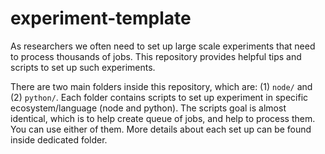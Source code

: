 # experiment-template
As researchers we often need to set up large scale experiments that need to process thousands of jobs. This repository provides helpful tips and scripts to set up such experiments.

There are two main folders inside this repository, which are: (1) `node/` and (2) `python/`. Each folder contains scripts to set up experiment in specific ecosystem/language (node and python). The scripts goal is almost identical, which is to help create queue of jobs, and help to process them. You can use either of them. More details about each set up can be found inside dedicated folder. 
